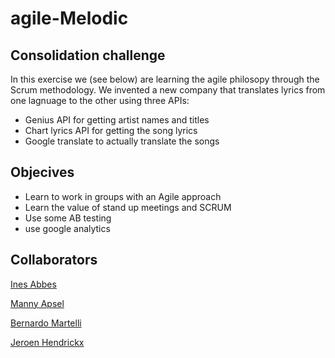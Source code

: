 # agile-Melodic

## Consolidation challenge
In this exercise we (see below) are learning the agile philosopy through the Scrum methodology. We invented a new company that translates lyrics from one lagnuage to the other using three APIs:
* Genius API for getting artist names and titles
* Chart lyrics API for getting the song lyrics
* Google translate to actually translate the songs

## Objecives
* Learn to work in groups with an Agile approach
* Learn the value of stand up meetings and SCRUM
* Use some AB testing
* use google analytics

## Collaborators
[Ines Abbes](https://github.com/InesAbbes/)

[Manny Apsel](https://github.com/Manny-Apsel/)

[Bernardo Martelli](https://github.com/bermarte/)

[Jeroen Hendrickx](https://github.com/Jeroen-Jozef/)


<!--

![](https://avatars1.githubusercontent.com/u/53226870?s=400&u=e79221b50b554cf09ed5a2787c08ce276fe1e75f&v=4)

## Me as a summary

| Birthday | Gender | Favorite color | Favorite food | Pinneapple on pizza? |
| ------------- | ------------- | ------------- | ------------- | ------------- |
| 29/05/71 | Male | Indian Summer | Asian | <ul><li>[ ] Yes</li><li>[x] No</li></ul>


   
   
## You can always count on me for

help with HTML, CSS and Javascript to some extent. But in fact feel free to ask me whatever is bothering you and I'll see if I can help out.

## Funny story

A few days ago I was having trouble with me ecard reader. Trying to fix it, swearing, calling helpdesk even, which is not something I usually do.
Erm... I had inserted the card upside down.

### TL;DR

If that was to long to read, I suggest you follow other classes first ;-)

[<< previous](https://github.com/Eloualidgd/challenge-repository-markdown/blob/master/walidmarkdown.md) || Jeroen Hendrickx || [next >>](https://github.com/Rubicscube/challenge-markdown/blob/master/Githubmark.md)

-->
